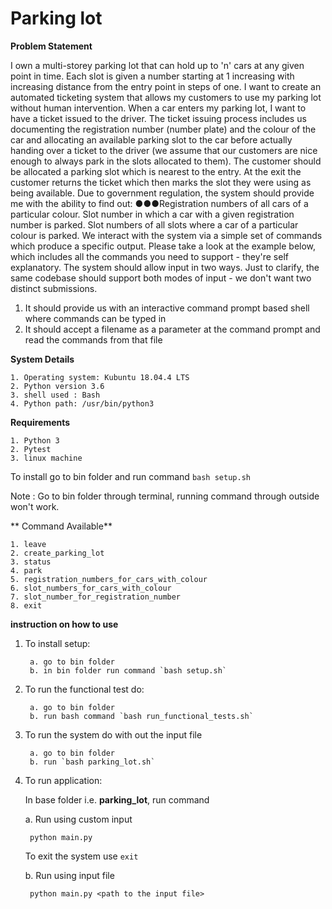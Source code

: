 # Parking lot

**Problem Statement**

I own a multi-storey parking lot that can hold up to 'n' cars at any given point in time.
Each slot is given a number starting at 1 increasing with increasing distance from the
entry point in steps of one. I want to create an automated ticketing system that
allows my customers to use my parking lot without human intervention.
When a car enters my parking lot, I want to have a ticket issued to the driver. The
ticket issuing process includes us documenting the registration number (number
plate) and the colour of the car and allocating an available parking slot to the car
before actually handing over a ticket to the driver (we assume that our customers are
nice enough to always park in the slots allocated to them). The customer should be
allocated a parking slot which is nearest to the entry. At the exit the customer returns
the ticket which then marks the slot they were using as being available.
Due to government regulation, the system should provide me with the ability to find
out:
●●●Registration numbers of all cars of a particular colour.
Slot number in which a car with a given registration number is parked.
Slot numbers of all slots where a car of a particular colour is parked.
We interact with the system via a simple set of commands which produce a specific
output. Please take a look at the example below, which includes all the commands
you need to support - they're self explanatory. The system should allow input in two
ways. Just to clarify, the same codebase should support both modes of input - we
don't want two distinct submissions.
1) It should provide us with an interactive command prompt based shell where
commands can be typed in
2) It should accept a filename as a parameter at the command prompt and read the
commands from that file

**System Details**

    1. Operating system: Kubuntu 18.04.4 LTS
    2. Python version 3.6
    3. shell used : Bash
    4. Python path: /usr/bin/python3
    
    
**Requirements**

    1. Python 3
    2. Pytest
    3. linux machine 

To install go to bin folder and run command `bash setup.sh` 

Note : Go to bin folder through terminal, running command
through outside won't work.

** Command Available**

    1. leave
    2. create_parking_lot
    3. status
    4. park
    5. registration_numbers_for_cars_with_colour
    6. slot_numbers_for_cars_with_colour
    7. slot_number_for_registration_number
    8. exit




**instruction on how to use**
    
1. To install setup:
   
        a. go to bin folder
        b. in bin folder run command `bash setup.sh`
        
2. To run the functional test do:
       
        a. go to bin folder
        b. run bash command `bash run_functional_tests.sh`
     
3. To run the system do with out the input file

        a. go to bin folder
        b. run `bash parking_lot.sh` 
        
4. To run  application:
   
   In base folder i.e. <b>parking_lot</b>, run command
   
   a. Run using custom input 
   
        python main.py
        
      To exit the system use  `exit`
    
   b. Run using input file
   
        python main.py <path to the input file>
